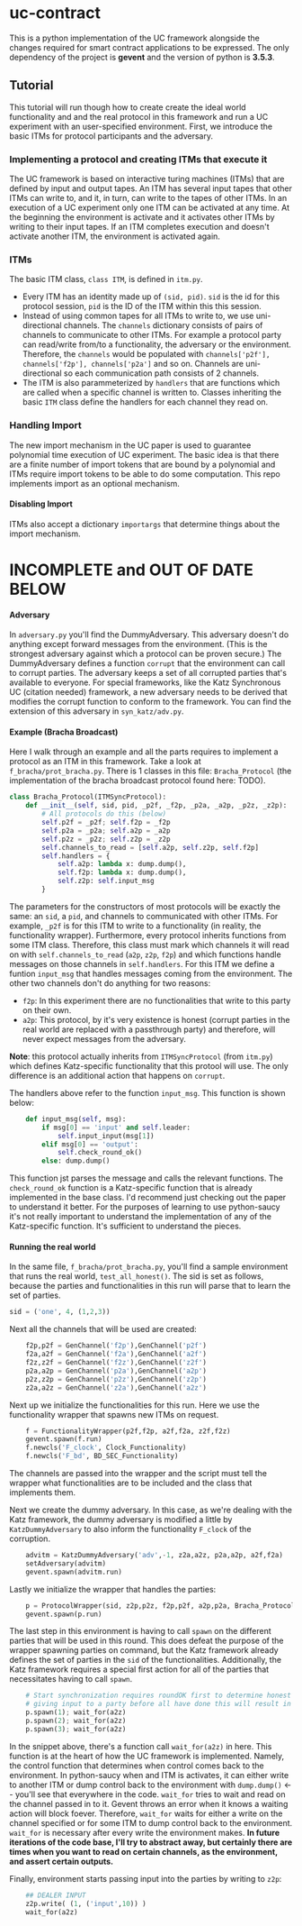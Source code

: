 # uc-contract
This is a python implementation of the UC framework alongside the changes required for smart contract applications to be expressed.
The only dependency of the project is **gevent** and the version of python is **3.5.3**.

## Tutorial
This tutorial will run though how to create create the ideal world functionality and and the real protocol in this framework and run a UC experiment with an user-specified environment. 
First, we introduce the basic ITMs for protocol participants and the adversary.

### Implementing a protocol and creating ITMs that execute it
The UC framework is based on interactive turing machines (ITMs) that are defined by input and output tapes.
An ITM has several input tapes that other ITMs can write to, and it, in turn, can write to the tapes of other ITMs.
In an execution of a UC experiment only one ITM can be activated at any time. 
At the beginning the environment is activate and it activates other ITMs by writing to their input tapes. 
If an ITM completes execution and doesn't activate another ITM, the environment is activated again.

### ITMs
The basic ITM class, `class ITM`, is defined in `itm.py`.
* Every ITM has an identity made up of `(sid, pid)`. `sid` is the id for this protocol session, `pid` is the ID of the ITM within this this session.
* Instead of using common tapes for all ITMs to write to, we use uni-directional channels. 
The `channels` dictionary consists of pairs of channels to communicate to other ITMs.
For example a protocol party can read/write from/to a functionality, the adversary or the environment.
Therefore, the `channels` would be populated with `channels['p2f'], channels['f2p'], channels['p2a']` and so on.
Channels are uni-directional so each communication path consists of 2 channels.
* The ITM is also parammeterized by `handlers` that are functions which are called when a specific channel is written to.
Classes inheriting the basic `ITM` class define the handlers for each channel they read on.

### Handling Import
The new import mechanism in the UC paper is used to guarantee polynomial time execution of  UC experiment.
The basic idea is that there are a finite number of import tokens that are bound by a polynomial and ITMs require
import tokens to be able to do some computation.
This repo implements import as an optional mechanism.

#### Disabling Import
ITMs also accept a dictionary `importargs` that determine things about the import mechanism.

# INCOMPLETE and OUT OF DATE BELOW

#### Adversary
In `adversary.py` you'll find the DummyAdversary. This adversary doesn't do anything except forward messages from the environment. (This is the strongest adversary against which a protocol can be proven secure.)
The DummyAdversary defines a function `corrupt` that the environment can call to corrupt parties.
The adversary keeps a set of all corrupted parties that's available to everyone.
For special frameworks, like the Katz Synchronous UC (citation needed) framework, a new adversary needs to be derived that modifies the corrupt function to conform to the framework. You can find the extension of this adversary in `syn_katz/adv.py`.


#### Example (Bracha Broadcast)
Here I walk through an example and all the parts requires to implement a protocol as an ITM in this framework.
Take a look at `f_bracha/prot_bracha.py`. There is 1 classes in this file: `Bracha_Protocol` (the implementation of the bracha broadcast protocol found here: TODO).

```python
class Bracha_Protocol(ITMSyncProtocol):
    def __init__(self, sid, pid, _p2f, _f2p, _p2a, _a2p, _p2z, _z2p):
        # All protocols do this (below)
        self.p2f = _p2f; self.f2p = _f2p
        self.p2a = _p2a; self.a2p = _a2p
        self.p2z = _p2z; self.z2p = _z2p
        self.channels_to_read = [self.a2p, self.z2p, self.f2p]
        self.handlers = {
            self.a2p: lambda x: dump.dump(),
            self.f2p: lambda x: dump.dump(),
            self.z2p: self.input_msg
        }
```

The parameters for the constructors of most protocols will be exactly the same: an `sid`, a `pid`, and channels to communicated with other ITMs. For example, `_p2f` is for this ITM to write to a functionality (in reality, the functionality wrapper). 
Furthermore, every protocol inherits functions from some ITM class. Therefore, this class must mark which channels it will read on with `self.channels_to_read` (`a2p`, `z2p`, `f2p`) and which functions handle messages on those channels in `self.handlers`. 
For this ITM we define a funtion `input_msg` that handles messages coming from the environment. The other two channels don't do anything for two reasons:
* `f2p`: In this experiment there are no functionalities that write to this party on their own.
* `a2p`: This protocol, by it's very existence is honest (corrupt parties in the real world are replaced with a passthrough party) and therefore, will never expect messages from the adversary.

**Note**: this protocol actually inherits from `ITMSyncProtocol` (from `itm.py`) which defines Katz-specific functionality that this protool will use. The only difference is an additional action that happens on `corrupt`.

The handlers above refer to the function `input_msg`. This function is shown below:
```python
    def input_msg(self, msg):
        if msg[0] == 'input' and self.leader:
            self.input_input(msg[1])
        elif msg[0] == 'output':
            self.check_round_ok()
        else: dump.dump()
```
This function jst parses the message and calls the relevant functions. The `check_round_ok` function is a Katz-specific function that is already implemented in the base class. I'd recommend just checking out the paper to understand it better.
For the purposes of learning to use python-saucy it's not really important to understand the implementation of any of the Katz-specific function. It's sufficient to understand the pieces.

#### Running the real world
In the same file, `f_bracha/prot_bracha.py`, you'll find a sample environment that runs the real world, `test_all_honest()`.
The sid is set as follows, because the parties and functionalities in this run will parse that to learn the set of parties.
```python
sid = ('one', 4, (1,2,3))
```
Next all the channels that will be used are created:
```python
    f2p,p2f = GenChannel('f2p'),GenChannel('p2f')
    f2a,a2f = GenChannel('f2a'),GenChannel('a2f')
    f2z,z2f = GenChannel('f2z'),GenChannel('z2f')
    p2a,a2p = GenChannel('p2a'),GenChannel('a2p')
    p2z,z2p = GenChannel('p2z'),GenChannel('z2p')
    z2a,a2z = GenChannel('z2a'),GenChannel('a2z')
```

Next up we initialize the functionalities for this run. Here we use the functionality wrapper that spawns new ITMs on request.
```python
    f = FunctionalityWrapper(p2f,f2p, a2f,f2a, z2f,f2z)
    gevent.spawn(f.run)
    f.newcls('F_clock', Clock_Functionality)
    f.newcls('F_bd', BD_SEC_Functionality)
```
The channels are passed into the wrapper and the script must tell the wrapper what functionalities are to be included and the class that implements them.

Next we create the dummy adversary. In this case, as we're dealing with the Katz framework, the dummy adversary is modified a little by `KatzDummyAdversary` to also inform the functionality `F_clock` of the corruption.
```python
    advitm = KatzDummyAdversary('adv',-1, z2a,a2z, p2a,a2p, a2f,f2a)
    setAdversary(advitm)
    gevent.spawn(advitm.run)
```

Lastly we initialize the wrapper that handles the parties:
```python
    p = ProtocolWrapper(sid, z2p,p2z, f2p,p2f, a2p,p2a, Bracha_Protocol)
    gevent.spawn(p.run)
```

The last step in this environment is having to call `spawn` on the different parties that will be used in this round. This does defeat the purpose of the wrapper spawning parties on command, but the Katz framework already defines the set of parties in the `sid` of the functionalities. 
Additionally, the Katz framework requires a special first action for all of the parties that necessitates having to call `spawn`. 
```python
    # Start synchronization requires roundOK first to determine honest parties
    # giving input to a party before all have done this will result in Exception
    p.spawn(1); wait_for(a2z)
    p.spawn(2); wait_for(a2z)
    p.spawn(3); wait_for(a2z)
```

In the snippet above, there's a function call `wait_for(a2z)` in here. This function is at the heart of how the UC framework is implemented. 
Namely, the control function that determines when control comes back to the environment. In python-saucy when and ITM is activates, it can either write to another ITM or dump control back to the environment with `dump.dump()` <-- you'll see that everywhere in the code.
`wait_for` tries to wait and read on the channel passed in to it. Gevent throws an error when it knows a waiting action will block foever. Therefore, `wait_for` waits for either a write on the channel specified or for some ITM to dump control back to the environment. `wait_for` is necessary after every write the environment makes. **In future iterations of the code base, I'll try to abstract away, but certainly there are times when you want to read on certain channels, as the environment, and assert certain outputs.**

Finally, environment starts passing input into the parties by writing to `z2p`:
```python
    ## DEALER INPUT
    z2p.write( (1, ('input',10)) )
    wait_for(a2z)
```
